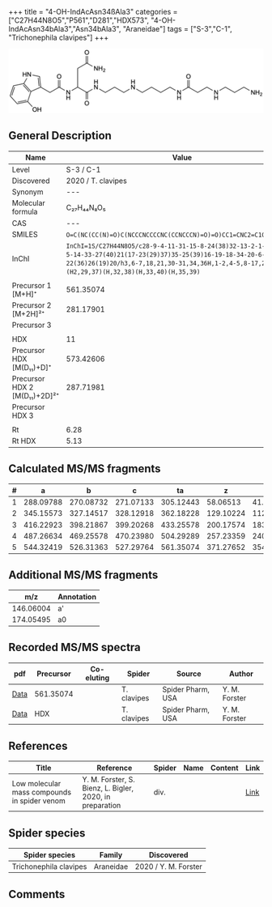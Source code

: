 +++
title = "4-OH-IndAcAsn34ßAla3"
categories = ["C27H44N8O5","P561","D281","HDX573",
"4-OH-IndAcAsn34bAla3","Asn34bAla3",
"Araneidae"]
tags = ["S-3","C-1",
"Trichonephila clavipes"]
+++

![](/img/4-OH-IndAcAsn34bAla3.png)

## General Description

| Name                       | Value              |
|----------------------------|--------------------|
| Level                      | S-3 / C-1          |
| Discovered                 | 2020 / T. clavipes |
| Synonym                    | ---                |
| Molecular formula          | C₂₇H₄₄N₈O₅                   |
| CAS                        | ---                |
| SMILES | `O=C(NC(CC(N)=O)C(NCCCNCCCCNC(CCNCCCN)=O)=O)CC1=CNC2=C1C(O)=CC=C2`  |
| InChI  | `InChI=1S/C27H44N8O5/c28-9-4-11-31-15-8-24(38)32-13-2-1-10-30-12-5-14-33-27(40)21(17-23(29)37)35-25(39)16-19-18-34-20-6-3-7-22(36)26(19)20/h3,6-7,18,21,30-31,34,36H,1-2,4-5,8-17,28H2,(H2,29,37)(H,32,38)(H,33,40)(H,35,39)`  |
|                            |                    |
| Precursor 1 [M+H]⁺         | 561.35074                   |
| Precursor 2 [M+2H]²⁺       | 281.17901                   |
| Precursor 3                |                    |
|                            |                    |
| HDX                        | 11                   |
| Precursor HDX   [M(D₁₁)+D]⁺   | 573.42606                   |
| Precursor HDX 2 [M(D₁₁)+2D]²⁺ | 287.71981                   |
| Precursor HDX 3            |                    |
|                            |                    |
| Rt                         | 6.28                   |
| Rt HDX                     | 5.13                   |

## Calculated MS/MS fragments

| # | a         | b         | c         | ta        | z         | y         | tz        |
|---|-----------|-----------|-----------|-----------|-----------|-----------|-----------|
| 1 | 288.09788 | 270.08732 | 271.07133 | 305.12443 | 58.06513 | 41.03858 | 75.09167 |
| 2 | 345.15573 | 327.14517 | 328.12918 | 362.18228 | 129.10224 | 112.07569 | 146.12879 |
| 3 | 416.22923 | 398.21867 | 399.20268 | 433.25578 | 200.17574 | 183.14919 | 217.20229 |
| 4 | 487.26634 | 469.25578 | 470.23980 | 504.29289 | 257.23359 | 240.20704 | 274.26014 |
| 5 | 544.32419 | 526.31363 | 527.29764 | 561.35074 | 371.27652 | 354.24997 | 388.30306 |

## Additional MS/MS fragments

| m/z | Annotation |
|-----|------------|
| 146.06004    | a'   |
| 174.05495    | a0   |

## Recorded MS/MS spectra

| pdf                                             | Precursor | Co-eluting | Spider      | Source                       | Author        |
|-------------------------------------------------|-----------|------------|-------------|------------------------------|---------------|
| [Data](/pdf/N-clavipes/561_4-OH-IndAcAsn34bAla3_Nc.pdf) | 561.35074 |           | T. clavipes | Spider Pharm, USA | Y. M. Forster |
| [Data](/pdf/N-clavipes/561_4-OH-IndAcAsn34bAla3_Nc_HDX.pdf) | HDX |           | T. clavipes | Spider Pharm, USA | Y. M. Forster |


## References

| Title | Reference | Spider | Name | Content | Link |
|-------|-----------|--------|------|---------|------|
| Low molecular mass compounds in spider venom      | Y. M. Forster, S. Bienz, L. Bigler, 2020, in preparation          | div.       |   |   | [Link](unknown) |

## Spider species

| Spider species     | Family     | Discovered           |
|--------------------|------------|----------------------|
| Trichonephila clavipes | Araneidae | 2020 / Y. M. Forster |


## Comments